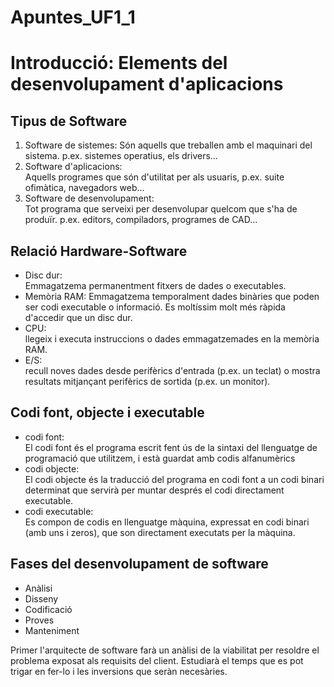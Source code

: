 # Apuntes_UF1_1
# Introducció: Elements del desenvolupament d'aplicacions
## Tipus de Software
1. Software de sistemes:
    Són aquells que treballen amb el maquinari del sistema. p.ex. sistemes operatius, els drivers...
2. Software d'aplicacions:  
    Aquells programes que són d'utilitat per als usuaris, p.ex. suite ofimàtica, navegadors web...
3. Software de desenvolupament:  
    Tot programa que serveixi per desenvolupar quelcom que s'ha de produïr. p.ex. editors, compiladors, programes de CAD...

## Relació Hardware-Software
* Disc dur:  
    Emmagatzema permanentment fitxers de dades o executables.
* Memòria RAM: 
    Emmagatzema temporalment dades binàries que poden ser codi executable o informació. Es moltíssim molt més ràpida d'accedir que un disc dur.
* CPU:  
    llegeix i executa instruccions o dades emmagatzemades en la memòria RAM.
* E/S:  
    recull noves dades desde perifèrics d'entrada (p.ex. un teclat) o mostra resultats mitjançant perifèrics de sortida (p.ex. un monitor).

## Codi font, objecte i executable
* codi font:   
    El codi font és el programa escrit fent ús de la sintaxi del llenguatge de programació que utilitzem, i està guardat amb codis alfanumèrics
* codi objecte:  
    El codi objecte és la traducció del programa en codi font a un codi binari determinat que servirà per muntar després el codi directament executable.
* codi executable:  
    Es compon de codis en llenguatge màquina, expressat en codi binari (amb uns i zeros), que son directament executats per la màquina.

## Fases del desenvolupament de software
* Anàlisi
* Disseny
* Codificació
* Proves
* Manteniment

Primer l'arquitecte de software farà un anàlisi de la viabilitat per resoldre el problema exposat als requisits del client. Estudiarà el temps que es pot trigar en fer-lo i les inversions que seràn necesàries.
